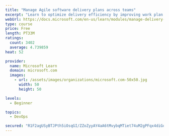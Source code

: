 ```yaml
---
title: "Manage Agile software delivery plans across teams"
excerpt: "Learn to optimize delivery efficiency by improving work plan visibility across teams."
webUrl: https://docs.microsoft.com/en-us/learn/modules/manage-delivery-plans/
type: course
price: Free
length: PT33M
ratings:
  count: 3402
  average: 4.739859
heat: 52

provider:
  name: Microsoft Learn
  domain: microsoft.com
  images:
    - url: /assets/images/organizations/microsoft.com-50x50.jpg
      width: 50
      height: 50

levels:
  - Beginner

topics:
  - DevOps

secured: "R1F2agUSyBTJPth5iOsqGI/ZZoZyyAY4aA6tMvybqMTiet74uM2gPFqx4diGotu4HfzEGyNb7nb+pF8r175rhu35yx5yvf5tfQ+tvIOmsb43vhvqDfYdX2Fw41Fy0QcJslehD45BVcUIOjkyaAZBqCi0gT2gS/EgedyUJfVRq6F76VXUO2kaVnSHwpjGzyiRcztW67El7iy+FOfpl22pC89fqLc+hN3oQzeG0GfxscNkRbL+BLhEi+2RrNfrc7pKI9FfHpH2AptnH4TzGZFtt0DfMExdzfYIQ+/k0bqxQqyRrzY55zRaQAJw9pmB2x49yA0CF3+obhIgs2rHxYEb8e3ZWJVajBEz2RDltdQJMSPwavCZxiG0lJ2GK4GROdJmnA2Dj+3q5uxtslIL5e6ppw4ohV0DO3PFA4ORmwr0m4c=;J2aAft2W6Cvo3eYF76RpzA=="
---
```


